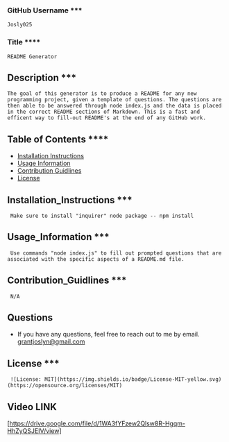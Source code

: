 ### GitHub Username \*\*\*

    Josly025

### Title \*\*\*\*

    README Generator

## Description \*\*\*

    The goal of this generator is to produce a README for any new programming project, given a template of questions. The questions are then able to be answered through node index.js and the data is placed in the correct README sections of Markdown. This is a fast and efficent way to fill-out README's at the end of any GitHub work.

## Table of Contents \*\*\*\*

- [Installation Instructions](##Installation_Instructions)
- [Usage Information](##Usage_Information)
- [Contribution Guidlines](##Contribution_Guidlines)
- [License](##License)

## Installation_Instructions \*\*\*

     Make sure to install "inquirer" node package -- npm install

## Usage_Information \*\*\*

     Use commands "node index.js" to fill out prompted questions that are associated with the specific aspects of a README.md file.

## Contribution_Guidlines \*\*\*

     N/A

## Questions

- If you have any questions, feel free to reach out to me by email.
  grantjoslyn@gmail.com

## License \*\*\*

     ![License: MIT](https://img.shields.io/badge/License-MIT-yellow.svg)(https://opensource.org/licenses/MIT)

## Video LINK

[https://drive.google.com/file/d/1WA3fYFzew2Qlsw8R-Hgqm-HhZyQSJEIV/view]

